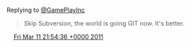 Replying to [@GamePlayInc](https://twitter.com/@GamePlayInc/status/46289844816723969)

> Skip Subversion, the world is going GIT now\. It's better\.

<img src="../../media/tweet.ico" width="12" /> [Fri Mar 11 21:54:36 +0000 2011](https://twitter.com/DromerDenker/status/46328194428710912)